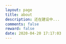 ```yaml
---
layout: page
title: about
description: 还在建设中...
comments: false
reward: false
date: 2020-04-20 17:17:03
---
```

